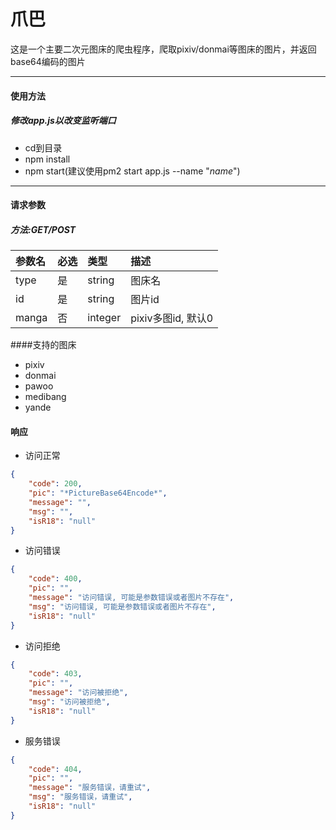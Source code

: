 # 爪巴

这是一个主要二次元图床的爬虫程序，爬取pixiv/donmai等图床的图片，并返回base64编码的图片

---

#### 使用方法

##### 修改app.js以改变监听端口

+ cd到目录
+ npm install
+ npm start(建议使用pm2 start app.js --name "*name*")

---

#### 请求参数

##### 方法:GET/POST

|参数名|必选|类型|描述|
|:---|:---|:---|:---|
|type|是|string|图床名|
|id|是|string|图片id|
|manga|否|integer|pixiv多图id, 默认0|

####支持的图床
+ pixiv
+ donmai
+ pawoo
+ medibang
+ yande

#### 响应

+ 访问正常
```json
{
    "code": 200,
    "pic": "*PictureBase64Encode*",
    "message": "",
    "msg": "",
    "isR18": "null"
}
```

+ 访问错误
```json
{
    "code": 400,
    "pic": "",
    "message": "访问错误, 可能是参数错误或者图片不存在",
    "msg": "访问错误, 可能是参数错误或者图片不存在",
    "isR18": "null"
}
```

+ 访问拒绝
```json
{
    "code": 403,
    "pic": "",
    "message": "访问被拒绝",
    "msg": "访问被拒绝",
    "isR18": "null"
}
```

+ 服务错误
```json
{
    "code": 404,
    "pic": "",
    "message": "服务错误，请重试",
    "msg": "服务错误，请重试",
    "isR18": "null"
}
```